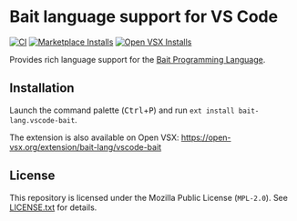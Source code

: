 # Bait language support for VS Code
[![CI][ci-badge]][ci-status]
[![Marketplace Installs][badge-installs-market]][vs-marketplace]
[![Open VSX Installs][badge-installs-vsx]][open-vsx]

Provides rich language support for the [Bait Programming Language][bait-repo].

## Installation
Launch the command palette (<kbd>Ctrl</kbd>+<kbd>P</kbd>) and run `ext install bait-lang.vscode-bait`.

The extension is also available on Open VSX: https://open-vsx.org/extension/bait-lang/vscode-bait

## License
This repository is licensed under the Mozilla Public License (`MPL-2.0`).
See [LICENSE.txt](./LICENSE.txt) for details.

<!-- links -->
[ci-badge]: https://github.com/bait-lang/vscode-bait/actions/workflows/ci.yml/badge.svg
[ci-status]: https://github.com/bait-lang/vscode-bait/actions/workflows/ci.yml
[bait-repo]: https://github.com/bait-lang/bait
[badge-installs-market]: https://img.shields.io/visual-studio-marketplace/i/bait-lang.vscode-bait?label=Installs
[badge-installs-vsx]: https://img.shields.io/open-vsx/dt/bait-lang/vscode-bait?label=VSX%20downloads
[vs-marketplace]: https://marketplace.visualstudio.com/items?itemName=bait-lang.vscode-bait
[open-vsx]: https://open-vsx.org/extension/bait-lang/vscode-bait
